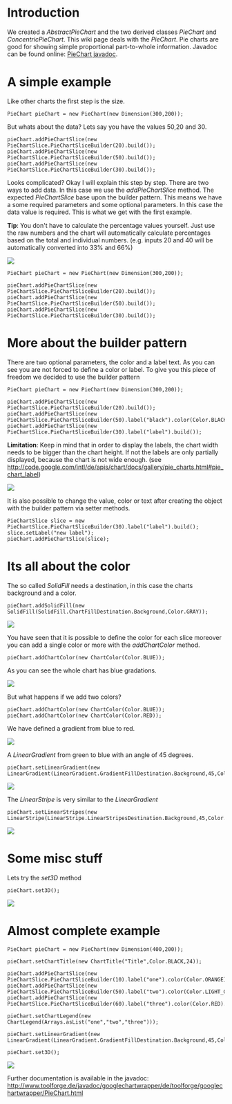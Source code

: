 # Introduction #

We created a _AbstractPieChart_ and the two derived classes _PieChart_ and _ConcentricPieChart_. This wiki page deals with the _PieChart_. Pie charts are good for showing simple proportional part-to-whole information. Javadoc can be found online: [PieChart javadoc](http://www.toolforge.de/javadoc/googlechartwrapper/de/toolforge/googlechartwrapper/PieChart.html).

# A simple example #

Like other charts the first step is the size.

```
PieChart pieChart = new PieChart(new Dimension(300,200));
```

But whats about the data?
Lets say you have the values 50,20 and 30.

```
pieChart.addPieChartSlice(new PieChartSlice.PieChartSliceBuilder(20).build());
pieChart.addPieChartSlice(new PieChartSlice.PieChartSliceBuilder(50).build());
pieChart.addPieChartSlice(new PieChartSlice.PieChartSliceBuilder(30).build());
```

Looks complicated? Okay I will explain this step by step.
There are two ways to add data. In this case we use the _addPieChartSlice_ method. The expected _PieChartSlice_
base upon the builder pattern. This means we have a some required parameters and some optional parameters. In this case the data value is required. This is what we get with the first example.

**Tip**: You don't have to calculate the percentage values yourself. Just use the raw numbers and the chart will automatically calculate percentages based on the total and individual numbers. (e.g. inputs 20 and 40 will be automatically converted into 33% and 66%)

<img src='http://chart.apis.google.com/chart?cht=p&chs=300x300&chd=e:Zm..mZ&nonsense=something_that_ends_with.png' />

```
PieChart pieChart = new PieChart(new Dimension(300,200));

pieChart.addPieChartSlice(new PieChartSlice.PieChartSliceBuilder(20).build());
pieChart.addPieChartSlice(new PieChartSlice.PieChartSliceBuilder(50).build());
pieChart.addPieChartSlice(new PieChartSlice.PieChartSliceBuilder(30).build());
```

# More about the builder pattern #

There are two optional parameters, the color and a label text. As you can see you are not forced to define a color or
label. To give you this piece of freedom we decided to use the builder pattern

```
PieChart pieChart = new PieChart(new Dimension(300,200));

pieChart.addPieChartSlice(new PieChartSlice.PieChartSliceBuilder(20).build());
pieChart.addPieChartSlice(new PieChartSlice.PieChartSliceBuilder(50).label("black").color(Color.BLACK).build());
pieChart.addPieChartSlice(new PieChartSlice.PieChartSliceBuilder(30).label("label").build());
```

**Limitation**: Keep in mind that in order to display the labels, the chart width needs to be bigger than the chart height. If not the labels are only partially displayed, because the chart is not wide enough. (see http://code.google.com/intl/de/apis/chart/docs/gallery/pie_charts.html#pie_chart_label)

<img src='http://chart.apis.google.com/chart?cht=p&chs=300x200&chco=ff9d0a,000000,ff9d0a&chd=e:Zm..mZ&chl=|black|label&nonsense=something_that_ends_with.png' />

It is also possible to change the value, color or text after creating the object with the builder pattern via setter methods.

```
PieChartSlice slice = new PieChartSlice.PieChartSliceBuilder(30).label("label").build();
slice.setLabel("new label");
pieChart.addPieChartSlice(slice);
```

# Its all about the color #

The so called _SolidFill_ needs a destination, in this case the charts background and a color.
```
pieChart.addSolidFill(new SolidFill(SolidFill.ChartFillDestination.Background,Color.GRAY));
```

<img src='http://chart.apis.google.com/chart?cht=p&chs=300x200&chd=e:SStt..&chf=bg,s,808080&nonsense=something_that_ends_with.png' />

You have seen that it is possible to define the color for each slice moreover you can add a single color or more with the _addChartColor_ method.

```
pieChart.addChartColor(new ChartColor(Color.BLUE));
```

As you can see the whole chart has blue gradations.

<img src='http://chart.apis.google.com/chart?cht=p&chs=300x200&chco=0000ff&chd=e:SStt..&nonsense=something_that_ends_with.png' />

But what happens if we add two colors?

```
pieChart.addChartColor(new ChartColor(Color.BLUE));
pieChart.addChartColor(new ChartColor(Color.RED));
```

We have defined a gradient from blue to red.

<img src='http://chart.apis.google.com/chart?cht=p&chs=300x200&chco=0000ff,ff0000&chd=e:SStt...&nonsense=something_that_ends_with.png' />

A _LinearGradient_ from green to blue with an angle of 45 degrees.
```
pieChart.setLinearGradient(new LinearGradient(LinearGradient.GradientFillDestination.Background,45,Color.GREEN,0.5f,Color.BLUE,0.9f));
```

<img src='http://chart.apis.google.com/chart?cht=p&chs=300x200&chd=e:SStt..&chf=bg,lg,45,00ff00,0.5,0000ff,0.9&nonsense=something_that_ends_with.png' />

The _LinearStripe_ is very similar to the _LinearGradient_
```
pieChart.setLinearStripes(new LinearStripe(LinearStripe.LinearStripesDestination.Background,45,Color.RED,0.3f,Color.GREEN,0.8f));
```

<img src='http://chart.apis.google.com/chart?cht=p&chs=300x200&chd=e:SStt..&chf=bg,ls,45,ff0000,0.3,00ff00,0.8&nonsense=something_that_ends_with.png' />

# Some misc stuff #

Lets try the _set3D_ method

```
pieChart.set3D();
```

<img src='http://chart.apis.google.com/chart?cht=p3&chs=300x200&chd=e:SStt..&nonsense=something_that_ends_with.png' />

# Almost complete example #

```
PieChart pieChart = new PieChart(new Dimension(400,200));

pieChart.setChartTitle(new ChartTitle("Title",Color.BLACK,24));

pieChart.addPieChartSlice(new PieChartSlice.PieChartSliceBuilder(10).label("one").color(Color.ORANGE).build());
pieChart.addPieChartSlice(new PieChartSlice.PieChartSliceBuilder(50).label("two").color(Color.LIGHT_GRAY).build());
pieChart.addPieChartSlice(new PieChartSlice.PieChartSliceBuilder(60).label("three").color(Color.RED).build());

pieChart.setChartLegend(new ChartLegend(Arrays.asList("one","two","three")));

pieChart.setLinearGradient(new LinearGradient(LinearGradient.GradientFillDestination.Background,45,Color.WHITE,0.5f,Color.LIGHT_GRAY,0.9f));

pieChart.set3D();
```

<img src='http://chart.apis.google.com/chart?cht=p3&chs=400x200&chco=ffc800,c0c0c0,ff0000&chd=e:Kr1V..&chdl=one|two|three&chdlp=r&chf=bg,lg,45,ffffff,0.5,c0c0c0,0.9&chl=one|two|three&chtt=Title&chts=000000,24&nonsense=something_that_ends_with.png' />

Further documentation is available in the javadoc: http://www.toolforge.de/javadoc/googlechartwrapper/de/toolforge/googlechartwrapper/PieChart.html
